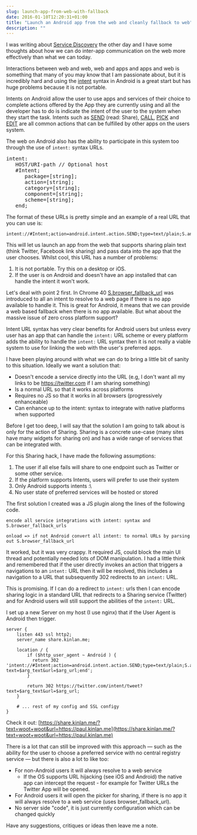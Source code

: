 ```yaml
---
slug: launch-app-from-web-with-fallback
date: 2016-01-10T12:20:31+01:00
title: "Launch an Android app from the web and cleanly fallback to web"
description: ""
---
```


I was writing about [Service Discovery](https://paul.kinlan.me/service-discovery-on-the-web/) the other
day and I have some thoughts about how we can do inter-app communication on the web 
more effectively than what we can today.

Interactions between web and web, web and apps and apps and web is something that 
many of you may know that I am passionate about, but it is incredibly hard and using
the [intent](https://developer.chrome.com/multidevice/android/intents) syntax in Android
is a great start but has huge problems because it is not portable.

Intents on Android allow the user to use apps and services of their choice to complete actions
offered by the App they are currently using and all the developer has to do is 
indicate the intent of the user to the system when they start the task. Intents such as 
[SEND](http://developer.android.com/reference/android/content/Intent.html#ACTION_SEND) (read: Share), 
[CALL](http://developer.android.com/reference/android/content/Intent.html#ACTION_CALL), [PICK](http://developer.android.com/reference/android/content/Intent.html#ACTION_PICK) and
[EDIT](http://developer.android.com/reference/android/content/Intent.html#ACTION_EDIT) are all common actions
that can be fulfilled by other apps on the users system.

The web on Android also has the ability to participate in this system too through the use
of `intent:` syntax URLs.  

<pre>intent:
   HOST/URI-path // Optional host 
   #Intent; 
      package=[string]; 
      action=[string]; 
      category=[string]; 
      component=[string]; 
      scheme=[string]; 
   end; 
</pre>

The format of these URLs is pretty simple and an example of a real URL that you can use is: 
```
intent://#Intent;action=android.intent.action.SEND;type=text/plain;S.android.intent.extra.TEXT=http://test.com;S.android.intent.extra.SUBJECT=Test;end
``` 

This will let us launch an app from the web that supports sharing plain text (think Twitter, Facebook link sharing) and pass
data into the app that the user chooses. Whilst cool, this URL has a number of problems:

1. It is not portable. Try this on a desktop or iOS.
2. If the user is on Android and doesn't have an app installed that can handle the intent it won't work.

Let's deal with point 2 first. In Chrome 40 [S.browser_fallback_url](https://paul.kinlan.me/deep-app-linking-on-android-and-chrome/) was introduced to all an intent to resolve
to a web page if there is no app available to handle it.  This is great for Android, it means that 
we can provide a web based fallback when there is no app available.  But what about the massive issue of zero 
cross platform support?

Intent URL syntax has very clear benefits for Android users but unless every user has an app that 
can handle the `intent:` URL scheme or every platform adds the ability to handle the `intent:` URL syntax 
then it is not really a viable system to use for linking the web with the user's preferred apps.

I have been playing around with what we can do to bring a little bit of sanity to this situation. Ideally we
want a solution that:

* Doesn't encode a service directly into the URL (e.g, I don't want all my links to be https://twitter.com if I am sharing something)
* Is a normal URL so that it works across platforms
* Requires no JS so that it works in all browsers (progressively enhanceable)
* Can enhance up to the intent: syntax to integrate with native platforms when supported

Before I get too deep, I will say that the solution I am going to talk about is only for the action of
Sharing. Sharing is a concrete use-case (many sites have many widgets for sharing on) and has a wide range of 
services that can be integrated with. 

For this Sharing hack, I have made the following assumptions:

1. The user if all else fails will share to one endpoint such as Twitter or some other service.
2. If the platform supports Intents, users will prefer to use their system
3. Only Android supports intents :\
4. No user state of preferred services will be hosted or stored

The first solution I created was a JS plugin along the lines of the following code.

```
encode all service integrations with intent: syntax and S.browser_fallback_urls

onload => if not Android convert all intent: to normal URLs by parsing out S.browser_fallback_url
```

It worked, but it was very crappy. It required JS, could block the main UI thread and potentially needed
lots of DOM manipulation. I had a little think and remembered that if the user directly invokes an action
that triggers a navigations to an `intent:` URL then it will be resolved, this includes a navigation to a URL
that subsequently 302 redirects to an `intent:` URL. 

This is promising.  If I can do a redirect to `intent:` urls then I can encode sharing logic in a 
standard URL that redirects to a Sharing service (Twitter) and for Android users will still support the 
abilities of the `intent:` URL.

I set up a new Server on my host (I use nginx) that if the User Agent is Android then trigger.

```
server {
    listen 443 ssl http2;
    server_name share.kinlan.me;
  
    location / {
        if ($http_user_agent ~ Android ) {
          return 302 'intent://#Intent;action=android.intent.action.SEND;type=text/plain;S.android.intent.extra.TEXT=$arg_url;S.android.intent.extra.SUBJECT=$arg_text;S.browser_fallback_url=https://twitter.com/intent/tweet?text=$arg_text&url=$arg_url;end';
        }
        
        return 302 https://twitter.com/intent/tweet?text=$arg_text&url=$arg_url;
    }
    
    # ... rest of my config and SSL configy
}     
```

Check it out: [https://share.kinlan.me/?text=woot+woot&url=https://paul.kinlan.me](https://share.kinlan.me/?text=woot+woot&url=https://paul.kinlan.me)

There is a lot that can still be improved with this approach &mdash; such as the ability for the user to choose
a preferred service with no central registry service &mdash; but there is also a lot to like too:

* For non-Android users it will always resolve to a web service
  * If the OS supports URL hijacking (see iOS and Android) the native app can intercept the request - for example
    for Twitter URLs the Twitter App will be opened.
* For Android users it will open the picker for sharing, if there is no app it will always resolve to a web service (uses browser_fallback_url).
* No server side "code", it is just currently configuration which can be changed quickly

Have any suggestions, critiques or ideas then leave me a note.